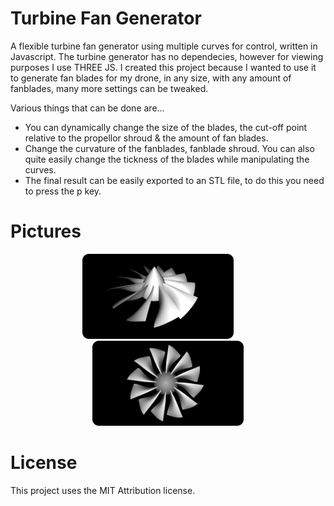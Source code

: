 # Turbine Fan Generator
A flexible turbine fan generator using multiple curves for control, written in Javascript. The turbine generator has no dependecies, however for viewing purposes I use THREE JS. 
I created this project because I wanted to use it to generate fan blades for my drone, in any size, with any amount of fanblades, many more settings can be tweaked.

Various things that can be done are...
* You can dynamically change the size of the blades, the cut-off point relative to the propellor shroud & the amount of fan blades. 
* Change the curvature of the fanblades, fanblade shroud. You can also quite easily change the tickness of the blades while manipulating the curves. 
* The final result can be easily exported to an STL file, to do this you need to press the p key.

# Pictures
<p align="center">
  <img src="./images/0.png" width="48%">
  &nbsp; &nbsp; &nbsp; &nbsp;
  <img src="./images/1.png" width="48%">
</p>

# License
This project uses the MIT Attribution license.
